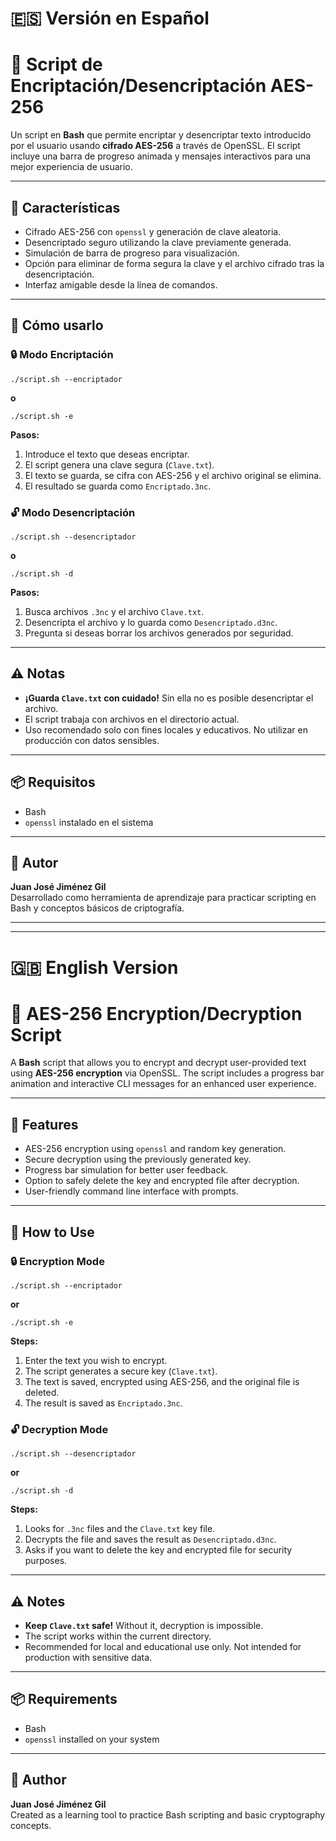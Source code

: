 # 🇪🇸 Versión en Español

<h1>🔐 Script de Encriptación/Desencriptación AES-256</h1>

<p>
Un script en <strong>Bash</strong> que permite encriptar y desencriptar texto introducido por el usuario usando <strong>cifrado AES-256</strong> a través de OpenSSL. El script incluye una barra de progreso animada y mensajes interactivos para una mejor experiencia de usuario.
</p>

<hr>

<h2>🧰 Características</h2>
<ul>
  <li>Cifrado AES-256 con <code>openssl</code> y generación de clave aleatoria.</li>
  <li>Desencriptado seguro utilizando la clave previamente generada.</li>
  <li>Simulación de barra de progreso para visualización.</li>
  <li>Opción para eliminar de forma segura la clave y el archivo cifrado tras la desencriptación.</li>
  <li>Interfaz amigable desde la línea de comandos.</li>
</ul>

<hr>

<h2>🚀 Cómo usarlo</h2>

<h3>🔒 Modo Encriptación</h3>
<pre><code>./script.sh --encriptador</code></pre>

<b>o</b>

<pre><code>./script.sh -e</code></pre>

<p><strong>Pasos:</strong></p>
<ol>
  <li>Introduce el texto que deseas encriptar.</li>
  <li>El script genera una clave segura (<code>Clave.txt</code>).</li>
  <li>El texto se guarda, se cifra con AES-256 y el archivo original se elimina.</li>
  <li>El resultado se guarda como <code>Encriptado.3nc</code>.</li>
</ol>

<h3>🔓 Modo Desencriptación</h3>
<pre><code>./script.sh --desencriptador</code></pre>

<b>o</b>
  
<pre><code>./script.sh -d</code></pre>

<p><strong>Pasos:</strong></p>
<ol>
  <li>Busca archivos <code>.3nc</code> y el archivo <code>Clave.txt</code>.</li>
  <li>Desencripta el archivo y lo guarda como <code>Desencriptado.d3nc</code>.</li>
  <li>Pregunta si deseas borrar los archivos generados por seguridad.</li>
</ol>

<hr>

<h2>⚠️ Notas</h2>
<ul>
  <li><strong>¡Guarda <code>Clave.txt</code> con cuidado!</strong> Sin ella no es posible desencriptar el archivo.</li>
  <li>El script trabaja con archivos en el directorio actual.</li>
  <li>Uso recomendado solo con fines locales y educativos. No utilizar en producción con datos sensibles.</li>
</ul>

<hr>

<h2>📦 Requisitos</h2>
<ul>
  <li>Bash</li>
  <li><code>openssl</code> instalado en el sistema</li>
</ul>

<hr>

<h2>👤 Autor</h2>
<p><strong>Juan José Jiménez Gil</strong><br>
Desarrollado como herramienta de aprendizaje para practicar scripting en Bash y conceptos básicos de criptografía.</p>


<hr><hr>

# 🇬🇧 English Version

<h1>🔐 AES-256 Encryption/Decryption Script</h1>

<p>
A <strong>Bash</strong> script that allows you to encrypt and decrypt user-provided text using <strong>AES-256 encryption</strong> via OpenSSL. The script includes a progress bar animation and interactive CLI messages for an enhanced user experience.
</p>

<hr>

<h2>🧰 Features</h2>
<ul>
  <li>AES-256 encryption using <code>openssl</code> and random key generation.</li>
  <li>Secure decryption using the previously generated key.</li>
  <li>Progress bar simulation for better user feedback.</li>
  <li>Option to safely delete the key and encrypted file after decryption.</li>
  <li>User-friendly command line interface with prompts.</li>
</ul>

<hr>

<h2>🚀 How to Use</h2>

<h3>🔒 Encryption Mode</h3>
<pre><code>./script.sh --encriptador</code></pre>

<b>or</b>

<pre><code>./script.sh -e</code></pre>

<p><strong>Steps:</strong></p>
<ol>
  <li>Enter the text you wish to encrypt.</li>
  <li>The script generates a secure key (<code>Clave.txt</code>).</li>
  <li>The text is saved, encrypted using AES-256, and the original file is deleted.</li>
  <li>The result is saved as <code>Encriptado.3nc</code>.</li>
</ol>

<h3>🔓 Decryption Mode</h3>
<pre><code>./script.sh --desencriptador</code></pre>

<b>or</b>
  
<pre><code>./script.sh -d</code></pre>

<p><strong>Steps:</strong></p>
<ol>
  <li>Looks for <code>.3nc</code> files and the <code>Clave.txt</code> key file.</li>
  <li>Decrypts the file and saves the result as <code>Desencriptado.d3nc</code>.</li>
  <li>Asks if you want to delete the key and encrypted file for security purposes.</li>
</ol>

<hr>

<h2>⚠️ Notes</h2>
<ul>
  <li><strong>Keep <code>Clave.txt</code> safe!</strong> Without it, decryption is impossible.</li>
  <li>The script works within the current directory.</li>
  <li>Recommended for local and educational use only. Not intended for production with sensitive data.</li>
</ul>

<hr>

<h2>📦 Requirements</h2>
<ul>
  <li>Bash</li>
  <li><code>openssl</code> installed on your system</li>
</ul>

<hr>

<h2>👤 Author</h2>
<p><strong>Juan José Jiménez Gil</strong><br>
Created as a learning tool to practice Bash scripting and basic cryptography concepts.</p>


